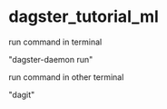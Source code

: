 # dagster_tutorial_ml

run command in terminal

"dagster-daemon run"

run command in other terminal

"dagit"